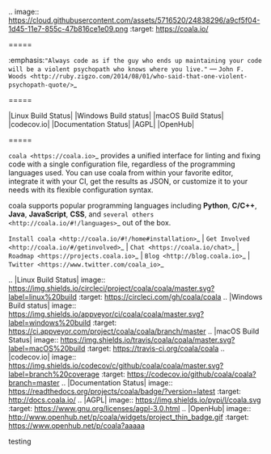 .. image:: https://cloud.githubusercontent.com/assets/5716520/24838296/a9cf5f04-1d45-11e7-855c-47b816ce1e09.png
    :target: https://coala.io/

=====

:emphasis:`"Always code as if the guy who ends up maintaining your code will be a violent psychopath who knows where you live."` ― `John F. Woods <http://ruby.zigzo.com/2014/08/01/who-said-that-one-violent-psychopath-quote/>`_

=====

|Linux Build Status| |Windows Build status| |macOS Build Status|
|codecov.io| |Documentation Status| |AGPL| |OpenHub|

=====

`coala <https://coala.io>`_ provides a unified interface for linting and fixing code with a single configuration file, regardless of the programming languages used. You can use coala from within your favorite editor, integrate it with your CI, get the results as JSON, or customize it to your needs with its flexible configuration syntax.

coala supports popular programming languages including **Python**, **C/C++**, **Java**, **JavaScript**, **CSS**, and `several others <http://coala.io/#!/languages>`_ out of the box.


`Install coala <http://coala.io/#!/home#installation>`_ | `Get Involved <http://coala.io/#/getinvolved>`_ | `Chat <https://coala.io/chat>`_ | `Roadmap <https://projects.coala.io>`_ | `Blog <http://blog.coala.io>`_ | `Twitter <https://www.twitter.com/coala_io>`_


.. |Linux Build Status| image:: https://img.shields.io/circleci/project/coala/coala/master.svg?label=linux%20build
   :target: https://circleci.com/gh/coala/coala
.. |Windows Build status| image:: https://img.shields.io/appveyor/ci/coala/coala/master.svg?label=windows%20build
   :target: https://ci.appveyor.com/project/coala/coala/branch/master
.. |macOS Build Status| image:: https://img.shields.io/travis/coala/coala/master.svg?label=macOS%20build
   :target: https://travis-ci.org/coala/coala
.. |codecov.io| image:: https://img.shields.io/codecov/c/github/coala/coala/master.svg?label=branch%20coverage
   :target: https://codecov.io/github/coala/coala?branch=master
.. |Documentation Status| image:: https://readthedocs.org/projects/coala/badge/?version=latest
   :target: http://docs.coala.io/
.. |AGPL| image:: https://img.shields.io/pypi/l/coala.svg
   :target: https://www.gnu.org/licenses/agpl-3.0.html
.. |OpenHub| image:: http://www.openhub.net/p/coala/widgets/project_thin_badge.gif
   :target: https://www.openhub.net/p/coala?aaaaa

testing
